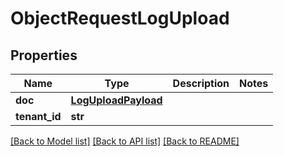 # ObjectRequestLogUpload

## Properties
Name | Type | Description | Notes
------------ | ------------- | ------------- | -------------
**doc** | [**LogUploadPayload**](LogUploadPayload.md) |  | 
**tenant_id** | **str** |  | 

[[Back to Model list]](../README.md#documentation-for-models) [[Back to API list]](../README.md#documentation-for-api-endpoints) [[Back to README]](../README.md)


